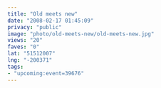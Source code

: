 ```yaml
---
title: "Old meets new"
date: "2008-02-17 01:45:09"
privacy: "public"
image: "photo/old-meets-new/old-meets-new.jpg"
views: "20"
faves: "0"
lat: "51512007"
lng: "-200371"
tags:
- "upcoming:event=39676"
---
```


